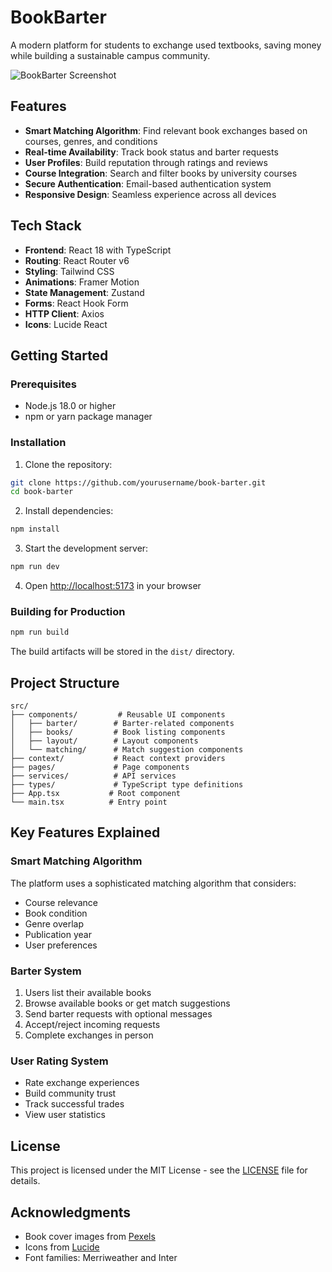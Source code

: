 # BookBarter

A modern platform for students to exchange used textbooks, saving money while building a sustainable campus community.

![BookBarter Screenshot](https://images.pexels.com/photos/1370295/pexels-photo-1370295.jpeg?auto=compress&cs=tinysrgb&w=800)

## Features

- **Smart Matching Algorithm**: Find relevant book exchanges based on courses, genres, and conditions
- **Real-time Availability**: Track book status and barter requests
- **User Profiles**: Build reputation through ratings and reviews
- **Course Integration**: Search and filter books by university courses
- **Secure Authentication**: Email-based authentication system
- **Responsive Design**: Seamless experience across all devices

## Tech Stack

- **Frontend**: React 18 with TypeScript
- **Routing**: React Router v6
- **Styling**: Tailwind CSS
- **Animations**: Framer Motion
- **State Management**: Zustand
- **Forms**: React Hook Form
- **HTTP Client**: Axios
- **Icons**: Lucide React

## Getting Started

### Prerequisites

- Node.js 18.0 or higher
- npm or yarn package manager

### Installation

1. Clone the repository:
```bash
git clone https://github.com/yourusername/book-barter.git
cd book-barter
```

2. Install dependencies:
```bash
npm install
```

3. Start the development server:
```bash
npm run dev
```

4. Open [http://localhost:5173](http://localhost:5173) in your browser

### Building for Production

```bash
npm run build
```

The build artifacts will be stored in the `dist/` directory.

## Project Structure

```
src/
├── components/         # Reusable UI components
│   ├── barter/        # Barter-related components
│   ├── books/         # Book listing components
│   ├── layout/        # Layout components
│   └── matching/      # Match suggestion components
├── context/           # React context providers
├── pages/             # Page components
├── services/          # API services
├── types/             # TypeScript type definitions
├── App.tsx           # Root component
└── main.tsx          # Entry point
```

## Key Features Explained

### Smart Matching Algorithm

The platform uses a sophisticated matching algorithm that considers:
- Course relevance
- Book condition
- Genre overlap
- Publication year
- User preferences

### Barter System

1. Users list their available books
2. Browse available books or get match suggestions
3. Send barter requests with optional messages
4. Accept/reject incoming requests
5. Complete exchanges in person

### User Rating System

- Rate exchange experiences
- Build community trust
- Track successful trades
- View user statistics




## License

This project is licensed under the MIT License - see the [LICENSE](LICENSE) file for details.

## Acknowledgments

- Book cover images from [Pexels](https://www.pexels.com)
- Icons from [Lucide](https://lucide.dev)
- Font families: Merriweather and Inter

